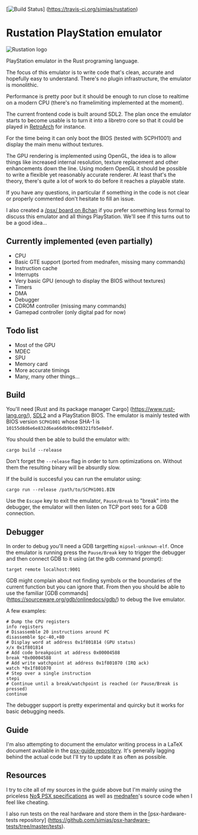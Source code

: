 [![Build Status](https://travis-ci.org/simias/rustation.svg)]
(https://travis-ci.org/simias/rustation)

# Rustation PlayStation emulator

![Rustation logo](https://raw.githubusercontent.com/wiki/simias/rustation/images/logo.png)

PlayStation emulator in the Rust programing language.

The focus of this emulator is to write code that's clean, accurate and
hopefully easy to understand. There's no plugin infrastructure, the
emulator is monolithic.

Performance is pretty poor but it should be enough to run close to
realtime on a modern CPU (there's no framelimiting implemented at the
moment).

The current frontend code is built around SDL2. The plan once the
emulator starts to become usable is to turn it into a libretro core so
that it could be played in
[RetroArch](https://github.com/libretro/RetroArch) for instance.

For the time being it can only boot the BIOS (tested with SCPH1001)
and display the main menu without textures.

The GPU rendering is implemented using OpenGL, the idea is to allow
things like increased internal resolution, texture replacement and
other enhancements down the line. Using modern OpenGL it should be
possible to write a flexible yet reasonably accurate renderer. At
least that's the theory, there's quite a lot of work to do before it
reaches a playable state.

If you have any questions, in particular if something in the code is
not clear or properly commented don't hesitate to fill an issue.

I also created a [/psx/ board on 8chan](https://8ch.net/psx/) if you
prefer something less formal to discuss this emulator and all things
PlayStation. We'll see if this turns out to be a good idea...

## Currently implemented (even partially)

* CPU
* Basic GTE support (ported from mednafen, missing many commands)
* Instruction cache
* Interrupts
* Very basic GPU (enough to display the BIOS without textures)
* Timers
* DMA
* Debugger
* CDROM controller (missing many commands)
* Gamepad controller (only digital pad for now)

## Todo list

* Most of the GPU
* MDEC
* SPU
* Memory card
* More accurate timings
* Many, many other things...

## Build

You'll need [Rust and its package manager Cargo]
(https://www.rust-lang.org/),
[SDL2](https://www.libsdl.org/download-2.0.php) and a PlayStation
BIOS. The emulator is mainly tested with BIOS version `SCPH1001` whose
SHA-1 is `10155d8d6e6e832d6ea66db9bc098321fb5e8ebf`.

You should then be able to build the emulator with:

```
cargo build --release
```

Don't forget the `--release` flag in order to turn optimizations
on. Without them the resulting binary will be absurdly slow.

If the build is succesful you can run the emulator using:

```
cargo run --release /path/to/SCPH1001.BIN
```

Use the `Escape` key to exit the emulator, `Pause/Break` to "break" into the
debugger, the emulator will then listen on TCP port `9001` for a GDB
connection.

## Debugger

In order to debug you'll need a GDB targetting
`mipsel-unknown-elf`. Once the emulator is running press the
`Pause/Break` key to trigger the debugger and then connect GDB to it
using (at the gdb command prompt):

`target remote localhost:9001`

GDB might complain about not finding symbols or the boundaries of the
current function but you can ignore that. From then you should be able
to use the familiar [GDB commands]
(https://sourceware.org/gdb/onlinedocs/gdb/) to debug the live
emulator.

A few examples:

```
# Dump the CPU registers
info registers
# Disassemble 20 instructions around PC
disassemble $pc-40,+80
# Display word at address 0x1f801814 (GPU status)
x/x 0x1f801814
# Add code breakpoint at address 0x00004588
break *0x00004588
# Add write watchpoint at address 0x1f801070 (IRQ ack)
watch *0x1f801070
# Step over a single instruction
stepi
# Continue until a break/watchpoint is reached (or Pause/Break is pressed)
continue
```

The debugger support is pretty experimental and quircky but it works
for basic debugging needs.

## Guide

I'm also attempting to document the emulator writing process in a
LaTeX document available in the
[psx-guide repository](https://github.com/simias/psx-guide). It's
generally lagging behind the actual code but I'll try to update it as
often as possible.

## Resources

I try to cite all of my sources in the guide above but I'm mainly
using the priceless [No$ PSX
specifications](http://problemkaputt.de/psx-spx.htm) as well as
[mednafen](http://mednafen.fobby.net/)'s source code when I feel like
cheating.

I also run tests on the real hardware and store them in the
[psx-hardware-tests repository]
(https://github.com/simias/psx-hardware-tests/tree/master/tests).
